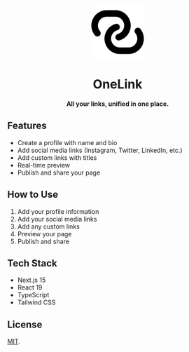 <div align="center">
  <img src="public/images/logo.png" alt="OneLink Logo" width="120" height="120">
  
  # OneLink
  
  **All your links, unified in one place.**

</div>

## Features
- Create a profile with name and bio
- Add social media links (Instagram, Twitter, LinkedIn, etc.)
- Add custom links with titles
- Real-time preview
- Publish and share your page

## How to Use

1. Add your profile information
2. Add your social media links
3. Add any custom links
4. Preview your page
5. Publish and share

## Tech Stack

- Next.js 15
- React 19
- TypeScript
- Tailwind CSS

## License

[MIT](LICENSE).
